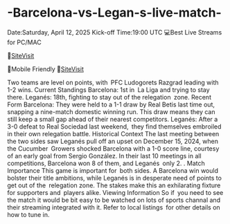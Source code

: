 # -Barcelona-vs-Legan-s-live-match-

Date:Saturday, April 12, 2025
Kick-off Time:19:00 UTC
💻Best Live Streams for PC/MAC  

🔴[SiteVisit](https://https://rb.gy/6vuw16)

📲Mobile  Friendly
🔴[SiteVisit](https://https://rb.gy/6vuw16)


Two teams are level on points, with PFC Ludogorets Razgrad leading with 1-2 wins.
Current Standings
Barcelona: 1st in La Liga and trying to stay there.
Leganés: 18th, fighting to stay out of the relegation zone.
Recent Form
Barcelona: They were held to a 1-1 draw by Real Betis last time out, snapping a nine-match domestic winning run. This draw means they can still keep a small gap ahead of their nearest competitors.
Leganés: After a 3-0 defeat to Real Sociedad last weekend, they find themselves embroiled in their own relegation battle.
Historical Context
The last meeting between the two sides saw Leganés pull off an upset on December 15, 2024, when the Cucumber Growers shocked Barcelona with a 1-0 score line, courtesy of an early goal from Sergio González. In their last 10 meetings in all competitions, Barcelona won 8 of them, and Leganés only 2.
.
Match Importance
This game is important for both sides. A Barcelona win would bolster their title ambitions, while Leganés is in desperate need of points to get out of the relegation zone. The stakes make this an exhilarating fixture for supporters and players alike.
Viewing Information
So if you need to see the match it would be bit easy to be watched on lots of sports channal and their streaming integrated with it. Refer to local listings for other details on how to tune in.
